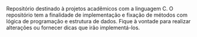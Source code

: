 Repositório destinado à projetos acadêmicos com a linguagem C.
O repositório tem a finalidade de implementação e fixação de métodos com lógica de programação e estrutura de dados.
Fique à vontade para realizar alterações ou fornecer dicas que irão implementá-los.